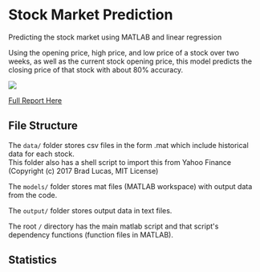 # Stock Market Prediction
Predicting the stock market using MATLAB and linear regression

Using the opening price, high price, and low price of a stock over two weeks, as well as the current stock opening price, this model predicts the closing price of that stock with about 80% accuracy.

![](models/jnug_gains.png)

[Full Report Here](https://docs.google.com/document/d/1L3u5gKNvpuLp4S4-yjCEbRjHrwH91EEyRn_v-18-4_s/edit?usp=sharing)

## File Structure
The `data/` folder stores csv files in the form <TICKER>.mat which include historical data for each stock.\
This folder also has a shell script to import this from Yahoo Finance (Copyright (c) 2017 Brad Lucas, MIT License)
  
The `models/` folder stores mat files (MATLAB workspace) with output data from the code.

The `output/` folder stores output data in text files.

The root `/` directory has the main matlab script and that script's dependency functions (function files in MATLAB).

## Statistics

